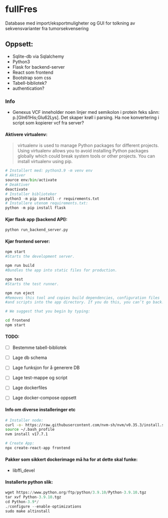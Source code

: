 # fullFres
Database med import/eksportmuligheter og GUI for tolkning av sekvensvarianter fra tumorsekvensering

## Oppsett:
* Sqlite-db via Sqlalchemy
* Python3 
* Flask for backend-server
* React som frontend
* Bootstrap som css
* Tabell-bibliotek?
* authentication?

### Info
* Genexus VCF inneholder noen linjer med semikolon i protein feks sånn: p.[Gln61His;Glu62Lys]. Det skaper krøll i parsing. Ha noe konvertering i script som kopierer vcf fra server?


#### Aktivere virtualenv:
> virtualenv is used to manage Python packages for different projects. Using virtualenv allows you to avoid installing Python packages globally which could break system tools or other projects. You can install virtualenv using pip.

```python
# Installert med: python3.9 -m venv env
# Aktiver
source env/bin/activate
# Deaktiver
deactivate
# Installer biblioteker
python3 -m pip install -r requirements.txt
# Installere utenom requirements.txt:
python -m pip install flask
```

#### Kjør flask app (backend API):
```python
python run_backend_server.py
```

#### Kjør frontend server:
```sh
npm start
#Starts the development server.

npm run build
#Bundles the app into static files for production.

npm test
#Starts the test runner.

npm run eject
#Removes this tool and copies build dependencies, configuration files
#and scripts into the app directory. If you do this, you can’t go back!

# We suggest that you begin by typing:

cd frontend
npm start
```



#### TODO:
- [ ] Bestemme tabell-bibliotek
- [ ] Lage db schema
- [ ] Lage funksjon for å generere DB
- [ ] Lage test-mappe og script
- [ ] Lage dockerfiles
- [ ] Lage docker-compose oppsett


#### Info om diverse installeringer etc
```sh
# Installer node:
curl -o- https://raw.githubusercontent.com/nvm-sh/nvm/v0.35.3/install.sh | bash
source ~/.bash_profile
nvm install v17.7.1

# Create App:
npx create-react-app frontend
```

#### Pakker som sikkert dockerimage må ha for at dette skal funke:
* libffi_devel


#### Installerte python slik:
```python
wget https://www.python.org/ftp/python/3.9.10/Python-3.9.10.tgz
tar xvf Python-3.9.10.tgz
cd Python-3.9*/
./configure --enable-optimizations
sudo make altinstall
```